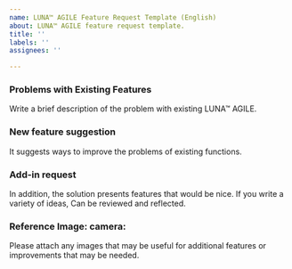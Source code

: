 ```yaml
---
name: LUNA™ AGILE Feature Request Template (English)
about: LUNA™ AGILE feature request template.
title: ''
labels: ''
assignees: ''

---
```


### Problems with Existing Features
Write a brief description of the problem with existing LUNA™ AGILE.

### New feature suggestion
It suggests ways to improve the problems of existing functions.

### Add-in request
In addition, the solution presents features that would be nice. If you write a variety of ideas,
Can be reviewed and reflected.

### Reference Image: camera:
Please attach any images that may be useful for additional features or improvements that may be needed.
